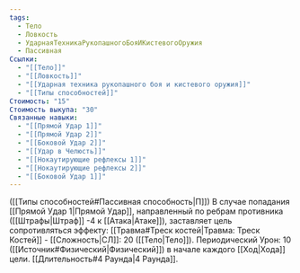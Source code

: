 ```yaml
---
tags:
  - Тело
  - Ловкость
  - УдарнаяТехникаРукопашногоБояИКистевогоОружия
  - Пассивная
Ссылки:
  - "[[Тело]]"
  - "[[Ловкость]]"
  - "[[Ударная техника рукопашного боя и кистевого оружия]]"
  - "[[Типы способностей]]"
Стоимость: "15"
Стоимость выкупа: "30"
Связанные навыки:
  - "[[Прямой Удар 1]]"
  - "[[Прямой Удар 2]]"
  - "[[Боковой Удар 2]]"
  - "[[Удар в Челюсть]]"
  - "[[Нокаутирующие рефлексы 1]]"
  - "[[Нокаутирующие рефлексы 2]]"
  - "[[Боковой Удар 1]]"
---
```

([[Типы способностей#Пассивная способность|П]]) В случае попадания [[Прямой Удар 1|Прямой Удар]], направленный по ребрам противника ([[Штрафы|Штраф]] -4 к [[Атака|Атаке]]), заставляет цель сопротивляться эффекту:  [[Травма#Треск костей|Травма: Треск Костей]] - [[Сложность|СЛ]]: 20 ([[Тело|Тело]]). Периодический Урон: 10 ([[Источник#Физический|Физический]]) в начале каждого [[Ход|Хода]] цели. [[Длительность#4 Раунда|4 Раунда]].